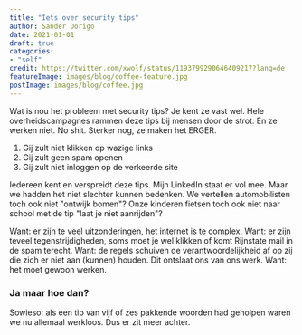 ```yaml
---
title: "Iets over security tips"
author: Sander Dorigo
date: 2021-01-01
draft: true
categories:
- "self"
credit: https://twitter.com/xwolf/status/1193799290646409217?lang=de
featureImage: images/blog/coffee-feature.jpg
postImage: images/blog/coffee.jpg
---
```


Wat is nou het probleem met security tips? Je kent ze vast wel. Hele overheidscampagnes rammen deze tips bij mensen door de strot. En ze werken niet. No shit. Sterker nog, ze maken het ERGER.

1. Gij zult niet klikken op wazige links
2. Gij zult geen spam openen
3. Gij zult niet inloggen op de verkeerde site

Iedereen kent en verspreidt deze tips. Mijn LinkedIn staat er vol mee. Maar we hadden het niet slechter kunnen bedenken. We vertellen automobilisten toch ook niet "ontwijk bomen"? Onze kinderen fietsen toch ook niet naar school met de tip "laat je niet aanrijden"?

Want: er zijn te veel uitzonderingen, het internet is te complex.
Want: er zijn teveel tegenstrijdigheden, soms moet je wel klikken of komt Rijnstate mail in de spam terecht.
Want: de regels schuiven de verantwoordelijkheid af op zij die zich er niet aan (kunnen) houden. Dit ontslaat ons van ons werk.
Want: het moet gewoon werken.


### Ja maar hoe dan?

Sowieso: als een tip van vijf of zes pakkende woorden had geholpen waren we nu allemaal werkloos. Dus er zit meer achter. 
